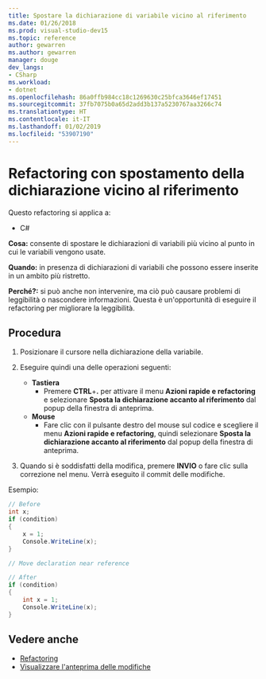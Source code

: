 ```yaml
---
title: Spostare la dichiarazione di variabile vicino al riferimento
ms.date: 01/26/2018
ms.prod: visual-studio-dev15
ms.topic: reference
author: gewarren
ms.author: gewarren
manager: douge
dev_langs:
- CSharp
ms.workload:
- dotnet
ms.openlocfilehash: 86a0ffb984cc18c1269630c25bfca3646ef17451
ms.sourcegitcommit: 37fb7075b0a65d2add3b137a5230767aa3266c74
ms.translationtype: HT
ms.contentlocale: it-IT
ms.lasthandoff: 01/02/2019
ms.locfileid: "53907190"
---
```

# <a name="move-declaration-near-reference-refactoring"></a>Refactoring con spostamento della dichiarazione vicino al riferimento

Questo refactoring si applica a:

- C#

**Cosa:** consente di spostare le dichiarazioni di variabili più vicino al punto in cui le variabili vengono usate.

**Quando:** in presenza di dichiarazioni di variabili che possono essere inserite in un ambito più ristretto.

**Perché?:** si può anche non intervenire, ma ciò può causare problemi di leggibilità o nascondere informazioni. Questa è un'opportunità di eseguire il refactoring per migliorare la leggibilità.

## <a name="how-to"></a>Procedura

1. Posizionare il cursore nella dichiarazione della variabile.

1. Eseguire quindi una delle operazioni seguenti:

   - **Tastiera**
      - Premere **CTRL**+**.** per attivare il menu **Azioni rapide e refactoring** e selezionare **Sposta la dichiarazione accanto al riferimento** dal popup della finestra di anteprima.
   - **Mouse**
      - Fare clic con il pulsante destro del mouse sul codice e scegliere il menu **Azioni rapide e refactoring**, quindi selezionare **Sposta la dichiarazione accanto al riferimento** dal popup della finestra di anteprima.

1. Quando si è soddisfatti della modifica, premere **INVIO** o fare clic sulla correzione nel menu. Verrà eseguito il commit delle modifiche.

Esempio:

```csharp
// Before
int x;
if (condition)
{
    x = 1;
    Console.WriteLine(x);
}

// Move declaration near reference

// After
if (condition)
{
    int x = 1;
    Console.WriteLine(x);
}
```

## <a name="see-also"></a>Vedere anche

- [Refactoring](../refactoring-in-visual-studio.md)
- [Visualizzare l'anteprima delle modifiche](../../ide/preview-changes.md)